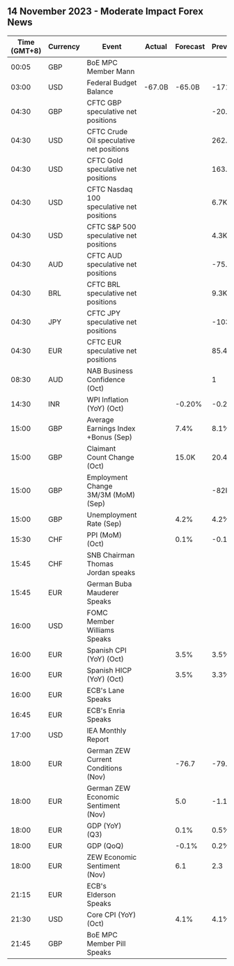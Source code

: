 ## 14 November 2023 - Moderate Impact Forex News

| Time (GMT+8) | Currency | Event | Actual | Forecast | Previous |
|------|----------|-------|--------|----------|----------|
| 00:05 | GBP | BoE MPC Member Mann |  |  |  |
| 03:00 | USD | Federal Budget Balance | -67.0B | -65.0B | -171.0B |
| 04:30 | GBP | CFTC GBP speculative net positions |  |  | -20.4K |
| 04:30 | USD | CFTC Crude Oil speculative net positions |  |  | 262.3K |
| 04:30 | USD | CFTC Gold speculative net positions |  |  | 163.4K |
| 04:30 | USD | CFTC Nasdaq 100 speculative net positions |  |  | 6.7K |
| 04:30 | USD | CFTC S&P 500 speculative net positions |  |  | 4.3K |
| 04:30 | AUD | CFTC AUD speculative net positions |  |  | -75.1K |
| 04:30 | BRL | CFTC BRL speculative net positions |  |  | 9.3K |
| 04:30 | JPY | CFTC JPY speculative net positions |  |  | -103.8K |
| 04:30 | EUR | CFTC EUR speculative net positions |  |  | 85.4K |
| 08:30 | AUD | NAB Business Confidence (Oct) |  |  | 1 |
| 14:30 | INR | WPI Inflation (YoY) (Oct) |  | -0.20% | -0.26% |
| 15:00 | GBP | Average Earnings Index +Bonus (Sep) |  | 7.4% | 8.1% |
| 15:00 | GBP | Claimant Count Change (Oct) |  | 15.0K | 20.4K |
| 15:00 | GBP | Employment Change 3M/3M (MoM) (Sep) |  |  | -82K |
| 15:00 | GBP | Unemployment Rate (Sep) |  | 4.2% | 4.2% |
| 15:30 | CHF | PPI (MoM) (Oct) |  | 0.1% | -0.1% |
| 15:45 | CHF | SNB Chairman Thomas Jordan speaks |  |  |  |
| 15:45 | EUR | German Buba Mauderer Speaks |  |  |  |
| 16:00 | USD | FOMC Member Williams Speaks |  |  |  |
| 16:00 | EUR | Spanish CPI (YoY) (Oct) |  | 3.5% | 3.5% |
| 16:00 | EUR | Spanish HICP (YoY) (Oct) |  | 3.5% | 3.3% |
| 16:00 | EUR | ECB's Lane Speaks |  |  |  |
| 16:45 | EUR | ECB's Enria Speaks |  |  |  |
| 17:00 | USD | IEA Monthly Report |  |  |  |
| 18:00 | EUR | German ZEW Current Conditions (Nov) |  | -76.7 | -79.9 |
| 18:00 | EUR | German ZEW Economic Sentiment (Nov) |  | 5.0 | -1.1 |
| 18:00 | EUR | GDP (YoY) (Q3) |  | 0.1% | 0.5% |
| 18:00 | EUR | GDP (QoQ) |  | -0.1% | 0.2% |
| 18:00 | EUR | ZEW Economic Sentiment (Nov) |  | 6.1 | 2.3 |
| 21:15 | EUR | ECB's Elderson Speaks |  |  |  |
| 21:30 | USD | Core CPI (YoY) (Oct) |  | 4.1% | 4.1% |
| 21:45 | GBP | BoE MPC Member Pill Speaks |  |  |  |
